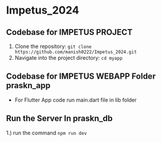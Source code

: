 # Impetus_2024
## Codebase for IMPETUS PROJECT
1. Clone the repository: `git clone https://github.com/manish0222/Impetus_2024.git`
2. Navigate into the project directory: `cd myapp`

## Codebase for IMPETUS WEBAPP Folder praskn_app
- For Flutter App code run main.dart file in lib folder

## Run the Server In praskn_db
1.) run the command `npm run dev`
